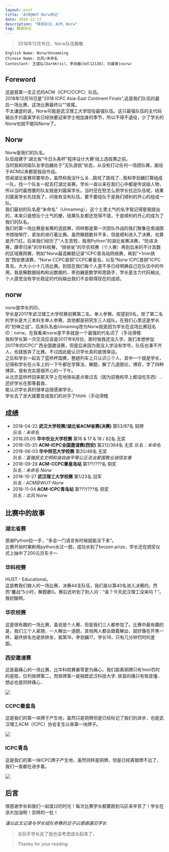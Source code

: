 ```yaml
---
layout: post
title: 'ACM@WUT-Norw简记'
date: 2018-12-17 
description: "情感杂记，ACM，Norw"
tag: 情感杂记
--- 
```


> 2018年12月16日，Norw队伍解散

```
English Name: Norw/Unnameing
Chinese Name: 北风/未命名
Contestant: 王熠弘(DarkKris)、李劲巍(kdl12138)、刘晨寅(norw)
```

## Foreword

这是我第一支正式的ACM（ICPC/CCPC）队伍。  
2018年12月16日是"2018 ICPC Asia-East Continent Finals",这是我们队伍的最后一场比赛，这场比赛最终以“”收尾。  
不太谦虚的说，Norw可能是武汉理工大学现役最强队伍。这只最强队伍的主代码输出手刘晨寅学长已经快要迎来学士袍加身的季节，所以不得不退役，少了学长的Norw也就不能叫Norw了。  

## Norw

Norw是我们的队名。  
队伍组建于‘湖北省“今日头条杯”程序设计大赛’线上选拔赛之前。  
当时我和同级队友李劲巍处于“无队游民”状态，从没有打过任何一场团队赛，服役于ACM以来都是独自作战。  
惊闻湖北省赛将要举办，虽然和我没什么关...跳戏了跳戏了...我和李劲巍打算组成一队，找一个队友一起去打湖北省赛。学长一直以来在我们心中都是传说级人物，所以当时最想要的队友就是刘晨寅学长。当时还在愁怎么把学长拉近队伍呢，结果刘晨寅学长先找我了，问我有没有队伍，要不要组队于是我们顺利的开心的组成一队。  
我们最初的队名是“未命名”（Unnaming），这个土里土气的名字我记得是我提出的，本来只是想玩个土气的梗，结果队友都还觉得不错，于是顺利的开心的成为了我们的队名。  
我们的第一场比赛是省赛的选拔赛，同样都是第一次团队作战的我们聚集在南湖图书馆咖啡厅，紧张的进行着比赛。虽然解题数并不多，但是顺利进入了决赛，也算是开门红。后来我们经历了“人生苦短，我用Python”的湖北省赛决赛，“险进决赛，爆零归来”的华科校赛，“排排坐”的华农校赛（个人赛）再到后来的不计其数的区域赛网赛，例如“Norw最高解题记录”ICPC青岛站网络赛，再到“+1min铁首”西安邀请赛，“Norw CCPC首铜”CCPC秦皇岛，以及“Norw ICPC首铜”ICPC青岛，大大小小十几场比赛。到现在我们每个人差不多已经明确自己在队伍中的作用，我是解数据结构和出数据的，李劲巍是数学和思路手，学长是主力代码输出,个人感觉没有学长稳定的代码输出我们不会取得现在的成绩。  

## norw

norw是学长的ID。  
学长是2017年武汉理工大学校赛初赛第二名，单人参赛，观望前9名，除了第二名的学长是大三本科生单人参赛，其他都是研究生三人组队。在我们心里这是学长的“封神之战”。后来队名由Unnaming改为Norw就是因为学长在这场比赛冠名ID：norw。在我看来norw差不多就是一个最强的代名词了（手动滑稽  
我和学长第一次交流应该是2017年8月份，那时候我还没入学，我们本想参加2017年的ICPC广西全国邀请赛，但是后来因为我没入学没有学号，队伍也凑不齐人，也就放弃了比赛。不过因此能认识学长真的是很幸运。  
之后和学长一起去了蓝桥杯国赛，整趟列车上只认识三个人，其中一个就是学长，记得和学长在火车上的一下午都在学算法、解题，解了几道图论，博弈，学了四种博弈，很有充实感很开心的一下午。  
从北京蓝桥杯回来那天早上在地铁站差点晕过去（因为前晚和早上都没吃东西）..还好学长在那等着我..  
能认识学长真的很幸运很感谢学长。  
学长去了浙大就要变成我们的对手了hhhh（手动滑稽  

## 成绩

- 2018-04-22 **武汉大学校赛/湖北省ACM省赛(决赛)** 第53/97名 铜牌  
  *队名：未命名* 
- 2018.05.05 **华中农业大学校赛** 第16 & 17 & 18 / 82名 无奖
- 2018-05-20 **ACM-ICPC全国邀请赛(西安)** 第212/364名 无奖
  *队名：未命名*  
- 2018-06-03 **华中师范大学校赛** 第20/46名 无奖  
  *队名：富强民主文明和谐自由平等公正法治爱国敬业诚信友善*  
- 2018-09-28 **ACM-CCPC秦皇岛站** 第1??/???名 铜奖  
  *队名：未命名 Norw*  
- 2018-10-27 **武汉理工大学校赛** 第1/23名 冠军  
  *队名：ACM@WUT-Norw*
- 2018-11-04 **ACM-ICPC青岛站** 第???/???名 铜奖  
  *队名：北风 Norw*  


## 比赛中的故事

### 湖北省赛

感谢Python拉一手，“多会一门语言有时候就能活下来”。  
比赛开始时果断用python水过一题，成功水到了brozen prize，学长还在颁奖仪式上抽中了200元京东卡～  

### 华科校赛

HUST - Educational。  
这是教我们做人的一场比赛，决赛44支队伍，我们是以第40名进入决赛的。然而“鏖战”5小时，解题数0。赛后还听到了别人问：“诶？今天武汉理工没来吗？”。我好酸啊。  

### 华农校赛

这是很有趣的一场比赛，虽说是个人赛，但是我们三人都参加了。比赛中最有趣的是，我们三个人紧随，一人解出一道题，其他两人都会跟着解出，就好像在开黑一样，最终排名也是排排坐，我第16，李劲巍17，学长18，只有几分钟罚时的差距。  

### 西安邀请赛

这是最痛心的一场比赛，比华科校赛暴零更为痛心，我们距离铜牌只有1min罚时的差距，位列铁牌第二，而铁牌第一是隔壁武汉科技大学..铁首的痛只有铁首懂..想必也是同样痛心..    

![](../../../images/posts/contestrecord/1.JPG)  

### CCPC秦皇岛

这是我们的第一块牌子产生地，虽然只是铜牌但是已经标记了我们的进步，也是武汉理工ACM（ICPC）协会复生以来第一块牌子。   

![](../../../images/posts/contestrecord/3.jpg) 

### ICPC青岛

这是我们的第一块ICPC牌子产生地，虽然同样是铜牌，但是已经离银牌不远了，我们一直都在进步着。  

![](../../../images/posts/contestrecord/4.jpg)

## 后言

很感谢学长和我们一起度过的时光！每次比赛学长都要跑到马区来辛苦了！学长在浙大加油啊！崇拜的一批！  

*谨以此文记录与学长组队参赛的日子以感谢遇见学长*  

> 主码手学长走了我也该考虑成长起来了。  

> Thanks for your reading
